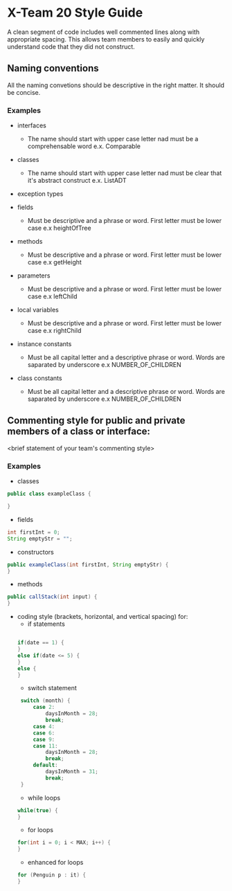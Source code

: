 # X-Team 20 Style Guide

A clean segment of code includes well commented lines along with appropriate spacing. This allows team members to easily and quickly understand code that they did not construct.

## Naming conventions

All the naming convetions should be descriptive in the right matter. It should be concise. 

### Examples
* interfaces
  * The name should start with upper case letter nad must be a comprehensable word e.x. Comparable 
* classes
  * The name should start with upper case letter nad must be clear that it's abstract construct e.x. ListADT
* exception types
 
* fields
  * Must be descriptive and a phrase or word. First letter must be lower case e.x heightOfTree
* methods
  * Must be descriptive and a phrase or word. First letter must be lower case e.x getHeight
* parameters
  * Must be descriptive and a phrase or word. First letter must be lower case e.x leftChild
* local variables
  * Must be descriptive and a phrase or word. First letter must be lower case e.x rightChild
* instance constants
  * Must be all capital letter and a descriptive phrase or word. Words are saparated by underscore e.x NUMBER_OF_CHILDREN
* class constants
  * Must be all capital letter and a descriptive phrase or word. Words are saparated by underscore e.x NUMBER_OF_CHILDREN
## Commenting style for public and private members of a class or interface:

<brief statement of your team's commenting style>

### Examples

* classes
```Java
public class exampleClass {

}
```
* fields
```Java
int firstInt = 0;
String emptyStr = "";
```
* constructors
```Java
public exampleClass(int firstInt, String emptyStr) {
}
```
* methods
```Java
public callStack(int input) {
}
```
* coding style (brackets, horizontal, and vertical spacing) for:
  * if statements
  ``` Java
  
  if(date == 1) {
  }
  else if(date <= 5) {
  }
  else {
  }
  ```
  * switch statement
   ``` Java
    switch (month) {
        case 2:
            daysInMonth = 28;
            break;
        case 4:
        case 6:
        case 9:
        case 11:
            daysInMonth = 28;
            break;
        default:
            daysInMonth = 31;
            break;
    }
    ```
  * while loops
  ```Java
  while(true) {
  }
  ```
  * for loops
  ```Java
  for(int i = 0; i < MAX; i++) {
  }
  ```
  * enhanced for loops
  ```Java
  for (Penguin p : it) {
  }
  ```
